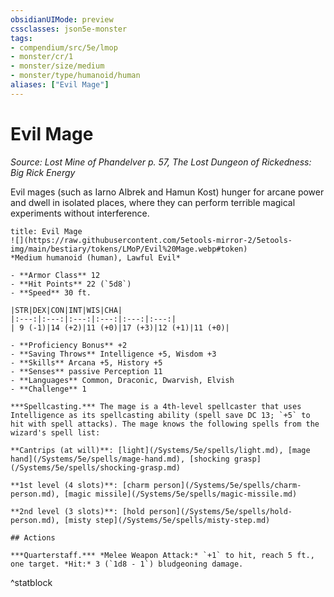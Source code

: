 ```yaml
---
obsidianUIMode: preview
cssclasses: json5e-monster
tags:
- compendium/src/5e/lmop
- monster/cr/1
- monster/size/medium
- monster/type/humanoid/human
aliases: ["Evil Mage"]
---
```

# Evil Mage
*Source: Lost Mine of Phandelver p. 57, The Lost Dungeon of Rickedness: Big Rick Energy*  

Evil mages (such as Iarno Albrek and Hamun Kost) hunger for arcane power and dwell in isolated places, where they can perform terrible magical experiments without interference.

```ad-statblock
title: Evil Mage
![](https://raw.githubusercontent.com/5etools-mirror-2/5etools-img/main/bestiary/tokens/LMoP/Evil%20Mage.webp#token)
*Medium humanoid (human), Lawful Evil*

- **Armor Class** 12
- **Hit Points** 22 (`5d8`)
- **Speed** 30 ft.

|STR|DEX|CON|INT|WIS|CHA|
|:---:|:---:|:---:|:---:|:---:|:---:|
| 9 (-1)|14 (+2)|11 (+0)|17 (+3)|12 (+1)|11 (+0)|

- **Proficiency Bonus** +2
- **Saving Throws** Intelligence +5, Wisdom +3
- **Skills** Arcana +5, History +5
- **Senses** passive Perception 11
- **Languages** Common, Draconic, Dwarvish, Elvish
- **Challenge** 1

***Spellcasting.*** The mage is a 4th-level spellcaster that uses Intelligence as its spellcasting ability (spell save DC 13; `+5` to hit with spell attacks). The mage knows the following spells from the wizard's spell list:

**Cantrips (at will)**: [light](/Systems/5e/spells/light.md), [mage hand](/Systems/5e/spells/mage-hand.md), [shocking grasp](/Systems/5e/spells/shocking-grasp.md)

**1st level (4 slots)**: [charm person](/Systems/5e/spells/charm-person.md), [magic missile](/Systems/5e/spells/magic-missile.md)

**2nd level (3 slots)**: [hold person](/Systems/5e/spells/hold-person.md), [misty step](/Systems/5e/spells/misty-step.md)

## Actions

***Quarterstaff.*** *Melee Weapon Attack:* `+1` to hit, reach 5 ft., one target. *Hit:* 3 (`1d8 - 1`) bludgeoning damage.
```
^statblock